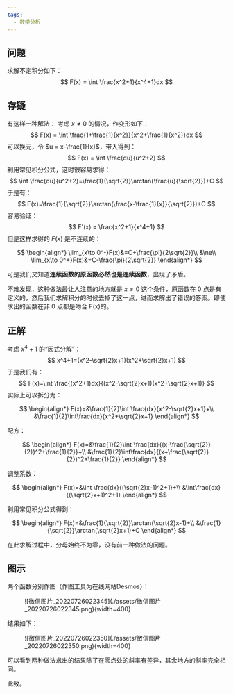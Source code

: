 ```yaml
---
tags:
  - 数学分析
---
```

## 问题

求解不定积分如下：
$$
F(x) = \int \frac{x^2+1}{x^4+1}dx
$$

## 存疑

有这样一种解法：
考虑 $x \ne 0$ 的情况，作变形如下：
$$
F(x) = \int \frac{1+\frac{1}{x^2}}{x^2+\frac{1}{x^2}}dx
$$
可以换元，令 $u = x-\frac{1}{x}$，带入得到：
$$
F(x) = \int \frac{du}{u^2+2}
$$
利用常见积分公式，这时很容易求得：
$$
\int \frac{du}{u^2+2}=\frac{1}{\sqrt{2}}\arctan(\frac{u}{\sqrt{2}})+C
$$
于是有：
$$
F(x)=\frac{1}{\sqrt{2}}\arctan(\frac{x-\frac{1}{x}}{\sqrt{2}})+C
$$
容易验证：
$$
F'(x) = \frac{x^2+1}{x^4+1}
$$
但是这样求得的 $F(x)$ 是不连续的：

$$
\begin{align*}
\lim_{x\to 0^-}F(x)&=C+\frac{\pi}{2\sqrt{2}}\\
&\ne\\
\lim_{x\to 0^+}F(x)&=C-\frac{\pi}{2\sqrt{2}}
\end{align*}
$$

可是我们又知道**连续函数的原函数必然也是连续函数**，出现了矛盾。

不难发现，这种做法最让人注意的地方就是 $x\ne 0$ 这个条件，原函数在 0 点是有定义的，然后我们求解积分的时候去掉了这一点，进而求解出了错误的答案。即使求出的函数在非 0 点都是吻合 F(x)的。

## 正解

考虑 $x^4+1$ 的“因式分解”：
$$
x^4+1=(x^2-\sqrt{2}x+1)(x^2+\sqrt{2}x+1)
$$
于是我们有：
$$
F(x)=\int \frac{(x^2+1)dx}{(x^2-\sqrt{2}x+1)(x^2+\sqrt{2}x+1)}
$$
实际上可以拆分为：

$$
\begin{align*}
F(x)=&\frac{1}{2}\int \frac{dx}{x^2-\sqrt{2}x+1}+\\
&\frac{1}{2}\int\frac{dx}{x^2+\sqrt{2}x+1}
\end{align*}
$$

配方：

$$
\begin{align*}
F(x)=&\frac{1}{2}\int \frac{dx}{(x-\frac{\sqrt{2}}{2})^2+\frac{1}{2}}+\\
&\frac{1}{2}\int\frac{dx}{(x+\frac{\sqrt{2}}{2})^2+\frac{1}{2}}
\end{align*}
$$

调整系数：

$$
\begin{align*}
F(x)=&\int \frac{dx}{(\sqrt{2}x-1)^2+1}+\\
&\int\frac{dx}{(\sqrt{2}x+1)^2+1}
\end{align*}
$$

利用常见积分公式得到：

$$
\begin{align*}
F(x)=&\frac{1}{\sqrt{2}}\arctan(\sqrt{2}x-1)+\\
&\frac{1}{\sqrt{2}}\arctan(\sqrt{2}x+1)+C
\end{align*}
$$

在此求解过程中，分母始终不为零，没有前一种做法的问题。

## 图示
两个函数分别作图（作图工具为在线网站Desmos）：
<figure markdown>
![微信图片_20220726022345](./assets/微信图片_20220726022345.png){width=400}
</figure>
结果如下：
<figure markdown>
![微信图片_20220726022350](./assets/微信图片_20220726022350.png){width=400}
</figure>
可以看到两种做法求出的结果除了在零点处的斜率有差异，其余地方的斜率完全相同。


此致。